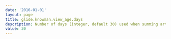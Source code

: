 ```yaml
---
date: '2016-01-01'
layout: page
title: glide.knowman.view_age.days
description: Number of days (integer, default 30) used when summing article views. Views older than this are not considered when sorting articles based on view count. 0 means consider all views.
value: 30
---
```

